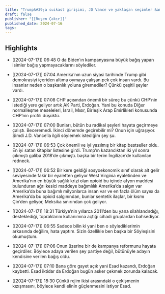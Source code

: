 ```yaml
---
title: "Trump&#39;a suikast girişimi, JD Vance ve yaklaşan seçimler &amp; Esad Erdoğan ile barışmak istiyor mu?"
draft: false
publisher: "[[Ruşen Çakır]]"
published_date: 2024-07-16
tags:
---
```



## Highlights
* [[2024-07-17]] 06:48  O da Biden’ın kampanyasına büyük bağış yapan isimler bağış yapmayacaklarını söylediler.

* [[2024-07-17]] 07:04  Amerika’nın uzun siyasi tarihinde Trump gibi demokrasiyi içeriden altıma oymaya çalışan pek çok insan vardı. Bu insanlar neden o başkanlık yoluna giremediler? Çünkü çeşitli şeyler vardı.

* [[2024-07-17]] 07:08  CHP açısından önemli bir süreç bu çünkü CHP’nin istediği yere geliyor artık AK Parti, Erdoğan. Yani bu konuda Diğer normalleşme meseleleri, İsrail, Mısır, Birleşik Arap Emirlikleri konusunda CHP’nin profili düşüktü.

* [[2024-07-17]] 07:00  Bunları, bütün bu radikal şeyleri hayata geçirmeye çalıştı. Beceremedi. İkinci dönemde geçirebilir mi? Onun için uğraşıyor. Şimdi J.D. Vance’la ilgili söylemek istediğim şey şu.

* [[2024-07-17]] 06:53  Çok önemli ve iyi yazılmış bir kitap bestseller oldu. En iyi satan kitaplar listesine girdi. Trump’ın kazandıktan iki yıl sonra çıkmıştı galiba 2018’de çıkmıştı. başka bir terim İngilizce’de kullanılan redneck.

* [[2024-07-17]] 06:52  Bir kere geldiği sosyoekonomik sınıf olarak alt gelir seviyesinde fakir bir eyaletten geliyor West Virginia eyaletinden ve Amerika’nın en büyük sağlık krizi olan opioid bu içinde afyon maddesi bulunduran ağrı kesici maddeye bağımlılık Amerika’da salgın var Amerika’da buna bağımlı milyonlarca insan var ve en fazla ölüm sayısı da Amerika’da bu opioid salgınından, bunlar sentetik ilaçlar, bir kısmı Çin’den geliyor, Meksika sınırından çok geliyor.

* [[2024-07-17]] 18:31  Türkiye’nin yıllarca 2011’den bu yana silahlandırdığı, desteklediği, topraklarını kullanımına açtığı cihadi gruplardan bahsediyor.

* [[2024-07-17]] 06:55  Sadece bilin ki yani ben o söylediklerimin arkasında değilim, hata yaptım. Sizin özellikle ben başka bir Söyleşisini okumuştum.

* [[2024-07-17]] 07:06  Onun üzerine bir de kampanya reformunu hayata geçirdiler. Böylece adaya verilen şey partiye değil, bütünüyle adayın kendisine verilen bağış oldu.

* [[2024-07-17]] 07:10  Bana göre gayet açık yani Esad kazandı, Erdoğan kaybetti. Esad iktidar da Erdoğan bugün asker çekmek zorunda kalacak.

* [[2024-07-17]] 18:30  Çünkü rejim ikisi arasındaki o çekişmenin kızışmasını, böylece kendi elinin güçlenmesini istiyor Esad.

